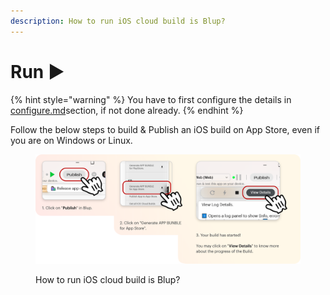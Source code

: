 ```yaml
---
description: How to run iOS cloud build is Blup?
---
```


# Run ▶️

{% hint style="warning" %}
You have to first configure the details in [configure.md](configure.md "mention")section, if not done already.
{% endhint %}

Follow the below steps to build & Publish an iOS build on App Store, even if you are on Windows or Linux.

<figure><img src="../../../.gitbook/assets/iOS cloud publish run.png" alt=""><figcaption><p>How to run iOS cloud build is Blup?</p></figcaption></figure>
